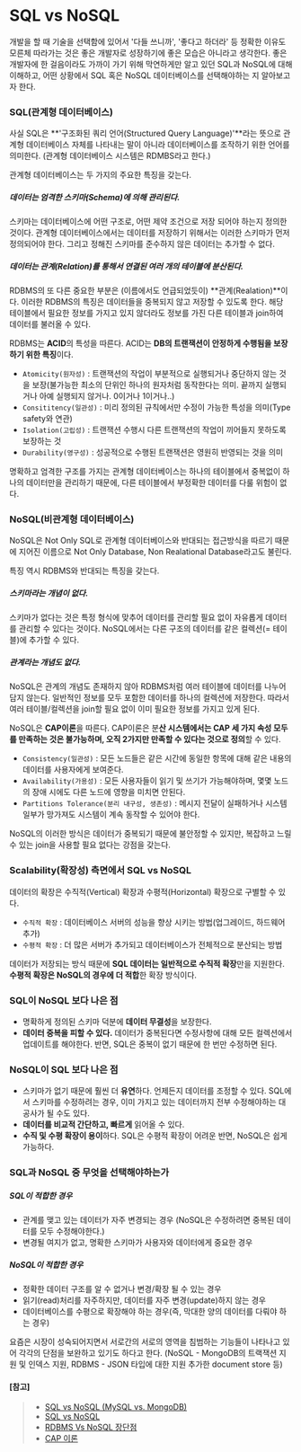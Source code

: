 # SQL vs NoSQL

개발을 할 때 기술을 선택함에 있어서 '다들 쓰니까', '좋다고 하더라' 등 정확한 이유도 모른체 따라가는 것은 좋은 개발자로 성장하기에 좋은 모습은 아니라고 생각한다. 좋은 개발자에 한 걸음이라도 가까이 가기 위해 막연하게만 알고 있던 SQL과 NoSQL에 대해 이해하고, 어떤 상황에서 SQL 혹은 NoSQL 데이터베이스를 선택해야하는 지 알아보고자 한다.



### SQL(관계형 데이터베이스)

사실 SQL은 **'구조화된 쿼리 언어(Structured Query Language)'**라는 뜻으로 관계형 데이터베이스 자체를 나타내는 말이 아니라 데이터베이스를 조작하기 위한 언어를 의미한다. (관계형 데이터베이스 시스템은 RDMBS라고 한다.)

관계형 데이터베이스는 두 가지의 주요한 특징을 갖는다.



##### 데이터는 엄격한 스키마(Schema)에 의해 관리된다.

스키마는 데이터베이스에 어떤 구조로, 어떤 제약 조건으로 저장 되어야 하는지 정의한 것이다. 관계형 데이터베이스에서는 데이터를 저장하기 위해서는 이러한 스키마가 먼저 정의되어야 한다. 그리고 정해진 스키마를 준수하지 않은 데이터는 추가할 수 없다. 



##### 데이터는 관계(Relation)를 통해서 연결된 여러 개의 테이블에 분산된다.

RDBMS의 또 다른 중요한 부분은 (이름에서도 언급되었듯이) **관계(Realation)**이다. 이러한 RDBMS의 특징은 데이터들을 중복되지 않고 저장할 수 있도록 한다. 해당 테이블에서 필요한 정보를 가지고 있지 않더라도 정보를 가진 다른 테이블과 join하여 데이터를 불러올 수 있다.



RDBMS는 **ACID**의 특성을 따른다. ACID는 **DB의 트랜잭션이 안정하게 수행됨을 보장하기 위한 특징**이다.

- `Atomicity(원자성)` : 트랜잭션의 작업이 부분적으로 실행되거나 중단하지 않는 것을 보장(불가능한 최소의 단위인 하나의 원자처럼 동작한다는 의미. 끝까지 실행되거나 아예 실행되지 않거나. 0이거나 1이거나..)
- `Consititency(일관성)` : 미리 정의된 규칙에서만 수정이 가능한 특성을 의미(Type safety와 연관)
- `Isolation(고립성)` : 트랜잭션 수행시 다른 트랜잭션의 작업이 끼어들지 못하도록 보장하는 것
- `Durability(영구성)` : 성공적으로 수행된 트랜잭션은 영원히 반영되는 것을 의미



명확하고 엄격한 구조를 가지는 관계형 데이터베이스는 하나의 테이블에서 중복없이 하나의 데이터만을 관리하기 때문에, 다른 테이블에서 부정확한 데이터를 다룰 위험이 없다.





### NoSQL(비관계형 데이터베이스)

NoSQL은 Not Only SQL로 관계형 데이터베이스와 반대되는 접근방식을 따르기 때문에 지어진 이름으로 Not Only Database, Non Realational Database라고도 불린다.

특징 역시 RDBMS와 반대되는 특징을 갖는다.



##### 스키마라는 개념이 없다.

스키마가 없다는 것은 특정 형식에 맞추어 데이터를 관리할 필요 없이 자유롭게 데이터를 관리할 수 있다는 것이다. NoSQL에서는 다른 구조의 데이터를 같은 컬렉션(= 테이블)에 추가할 수 있다.



##### 관계라는 개념도 없다.

NoSQL은 관계의 개념도 존재하지 않아 RDBMS처럼 여러 테이블에 데이터를 나누어 담지 않는다. 일반적인 정보를 모두 포함한 데이터를 하나의 컬렉션에 저장한다. 따라서 여러 테이블/컬렉션을 join할 필요 없이 이미 필요한 정보를 가지고 있게 된다.



NoSQL은 **CAP이론**을 따른다. CAP이론은 분**산 시스템에서는 CAP 세 가지 속성 모두를 만족하는 것은 불가능하며, 오직 2가지만 만족할 수 있다는 것으로 정의**할 수 있다.

- `Consistency(일관성)` : 모든 노드들은 같은 시간에 동일한 항목에 대해 같은 내용의 데이터를 사용자에게 보여준다.
- `Availability(가용성)` : 모든 사용자들이 읽기 및 쓰기가 가능해야하며, 몇몇 노드의 장애 시에도 다른 노드에 영향을 미치면 안된다.
- `Partitions Tolerance(분리 내구성, 생존성)` : 메시지 전달이 실패하거나 시스템 일부가 망가져도 시스템이 계속 동작할 수 있어야 한다.



NoSQL의 이러한 방식은 데이터가 중복되기 때문에 불안정할 수 있지만, 복잡하고 느릴 수 있는 join을 사용할 필요 없다는 강점을 갖는다.





### Scalability(확장성) 측면에서 SQL vs NoSQL

데이터의 확장은 수직적(Vertical) 확장과 수평적(Horizontal) 확장으로 구별할 수 있다.

- `수직적 확장` : 데이터베이스 서버의 성능을 향상 시키는 방법(업그레이드, 하드웨어 추가)
- `수평적 확장` : 더 많은 서버가 추가되고 데이터베이스가 전체적으로 분산되는 방법

데이터가 저장되는 방식 때문에 **SQL 데이터는 일반적으로 수직적 확장**만을 지원한다. **수평적 확장은 NoSQL의 경우에 더 적합**한 확장 방식이다.





### SQL이 NoSQL 보다 나은 점

- 명확하게 정의된 스키마 덕분에 **데이터 무결성**을 보장한다. 
- **데이터 중복을 피할 수 있다.** 데이터가 중복된다면 수정사항에 대해 모든 컬렉션에서 업데이트를 해야한다. 반면, SQL은 중복이 없기 때문에 한 번만 수정하면 된다.



### NoSQL이 SQL 보다 나은 점

- 스키마가 없기 때문에 훨씬 더 **유연**하다. 언제든지 데이터를 조정할 수 있다. SQL에서 스키마를 수정하려는 경우, 이미 가지고 있는 데이터까지 전부 수정해야하는 대공사가 될 수도 있다.
- **데이터를 비교적 간단하고, 빠르게** 읽어올 수 있다.
- **수직 및 수평 확장이 용이**하다. SQL은 수평적 확장이 어려운 반면, NoSQL은 쉽게 가능하다.



### SQL과 NoSQL 중 무엇을 선택해야하는가

##### SQL이 적합한 경우

- 관계를 맺고 있는 데이터가 자주 변경되는 경우 (NoSQL은 수정하려면 중복된 데이터를 모두 수정해야한다.)
- 변경될 여지가 없고, 명확한 스키마가 사용자와 데이터에게 중요한 경우

##### NoSQL이 적합한 경우

- 정확한 데이터 구조를 알 수 없거나 변경/확장 될 수 있는 경우
- 읽기(read)처리를 자주하지만, 데이터를 자주 변경(update)하지 않는 경우
- 데이터베이스를 수평으로 확장해야 하는 경우(즉, 막대한 양의 데이터를 다뤄야 하는 경우)



요즘은 시장이 성숙되어지면서 서로간의 서로의 영역을 침범하는 기능들이 나타나고 있어 각각의 단점을 보완하고 있기도 하다고 한다. (NoSQL - MongoDB의 트랙잭션 지원 및 인덱스 지원, RDBMS - JSON 타입에 대한 지원 추가한 document store 등)





#### [참고]

> - [SQL vs NoSQL (MySQL vs. MongoDB)](https://siyoon210.tistory.com/130)
> - [SQL vs NoSQL](https://velog.io/@thms200/SQL-vs-NoSQL)
> - [RDBMS Vs NoSQL 장단점](https://blog.naver.com/kjun612/221922985512)
> - [CAP 이론](https://m.blog.naver.com/PostView.nhn?blogId=windfalcon1&logNo=220402574806&proxyReferer=https:%2F%2Fwww.google.com%2F)